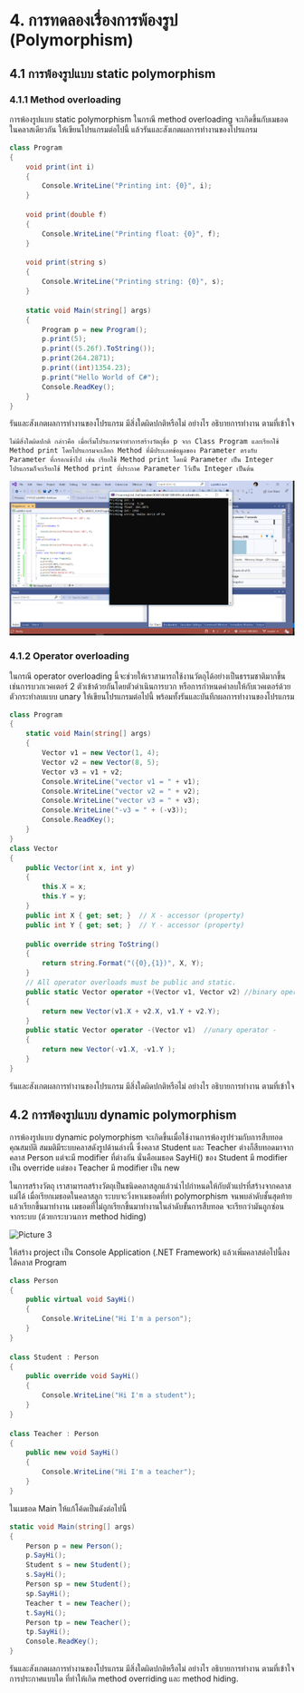 # 4. การทดลองเรื่องการพ้องรูป (Polymorphism)
## 4.1 การพ้องรูปแบบ static polymorphism

### 4.1.1 Method overloading 

การพ้องรูปแบบ static polymorphism ในกรณี method overloading จะเกิดขึ้นกับเมธอดในคลาสเดียวกัน ให้เขียนโปรแกรมต่อไปนี้ แล้วรันและสังเกตผลการทำงานของโปรแกรม 

```C#
class Program
{
    void print(int i)
    {
        Console.WriteLine("Printing int: {0}", i);
    }
    
    void print(double f)
    {
        Console.WriteLine("Printing float: {0}", f);
    }

    void print(string s)
    {
        Console.WriteLine("Printing string: {0}", s);
    }
    
    static void Main(string[] args)
    {
        Program p = new Program();
        p.print(5);
        p.print((5.26f).ToString());
        p.print(264.2871);
        p.print((int)1354.23);
        p.print("Hello World of C#");
        Console.ReadKey();
    }
}
```

รันและสังเกตผลการทำงานของโปรแกรม มีสิ่งใดผิดปกติหรือไม่ อย่างไร
อธิบายการทำงาน ตามที่เข้าใจ
```
ไม่มีสิ่งใดผิดปกติ กล่าวคือ เมื่อเริ่มโปรแกรมจำทำการสร้างวัตถุชื่อ p จาก Class Program และเรียกใช้ Method print โดยโปรแกรมจะเลือก Method ที่มีประเภทข้อมูลของ Parameter ตรงกับ Parameter ที่กรอกเข้าไป เช่น เรียกใช้ Method print โดยมี Parameter เป็น Integer โปรแกรมก็จะเรียกใช้ Method print ที่ประกาศ Parameter ไว้เป็น Integer เป็นต้น
```
![act4-1.PNG](images/act4-1.PNG)

### 4.1.2 Operator overloading 

ในกรณี operator overloading นี้จะช่วยให้เราสามารถใช้งานวัตถุได้อย่างเป็นธรรมชาติมากขึ้น เช่นการบวกเวคเตอร์ 2 ตัวเข้าด้วยกันโดยตัวดำเนินการบวก หรือการกำหนดค่าลบให้กับเวคเตอร์ด้วยตัวกระทำลบแบบ unary ให้เขียนโปรแกรมต่อไปนี้ พร้อมทั้งรันและบันทึกผลการทำงานของโปรแกรม 

```C#
class Program
{
    static void Main(string[] args)
    {
        Vector v1 = new Vector(1, 4);
        Vector v2 = new Vector(8, 5);
        Vector v3 = v1 + v2;
        Console.WriteLine("vector v1 = " + v1);
        Console.WriteLine("vector v2 = " + v2);
        Console.WriteLine("vector v3 = " + v3);
        Console.WriteLine("-v3 = " + (-v3));
        Console.ReadKey();
    }
}
class Vector
{
    public Vector(int x, int y)
    {
        this.X = x;
        this.Y = y;
    }
    public int X { get; set; }  // X - accessor (property)
    public int Y { get; set; }  // Y - accessor (property)

    public override string ToString()
    {
        return string.Format("({0},{1})", X, Y);
    }
    // All operator overloads must be public and static.
    public static Vector operator +(Vector v1, Vector v2) //binary operator +
    {
        return new Vector(v1.X + v2.X, v1.Y + v2.Y);
    }
    public static Vector operator -(Vector v1)  //unary operator -
    {
        return new Vector(-v1.X, -v1.Y );
    }
}
```
รันและสังเกตผลการทำงานของโปรแกรม มีสิ่งใดผิดปกติหรือไม่ อย่างไร
อธิบายการทำงาน ตามที่เข้าใจ

## 4.2 การพ้องรูปแบบ dynamic polymorphism
การพ้องรูปแบบ dynamic polymorphism จะเกิดขึ้นเมื่อใช้งานการพ้องรูปร่วมกับการสืบทอดคุณสมบัติ สมมติมีระบบคลาสดังรูปด้านล่างนี้ ซึ่งคลาส Student และ Teacher ต่างก็สืบทอดมาจากคลาส Person แต่จะมี modifier ที่ต่างกัน นั่นคือเมธอด SayHi() ของ Student มี modifier เป็น override แต่ของ Teacher มี modifier เป็น new

ในการสร้างวัตถุ เราสามารถสร้างวัตถุเป็นชนิดคลาสลูกแล้วนำไปกำหนดให้กับตัวแปรที่สร้างจากคลาสแม่ได้ เมื่อเรียกเมธอดในคลาสลูก ระบบจะวิ่งหาเมธอดที่ทำ polymorphism จนพบลำดับชั้นสุดท้ายแล้วเรียกขึ้นมาทำงาน 
เมธอดที่ไม่ถูกเรียกขึ้นมาทำงานในลำดับขั้นการสืบทอด จะเรียกว่ามันถูกซ่อนจากระบบ (ด้วยกระบวนการ method hiding) 

![Picture 3](../../Labs/images/Picture3.png)

ให้สร้าง project เป็น Console Application (.NET Framework) แล้วเพิ่มคลาสต่อไปนี้ลงใต้คลาส Program

```C#
class Person
{
    public virtual void SayHi()
    {
        Console.WriteLine("Hi I'm a person");
    }
}

class Student : Person
{
    public override void SayHi()
    {
        Console.WriteLine("Hi I'm a student");
    }
}

class Teacher : Person
{
    public new void SayHi()
    {
        Console.WriteLine("Hi I'm a teacher");
    }
}
```
ในเมธอด Main ให้แก้โค้ดเป็นดังต่อไปนี้

```C#
static void Main(string[] args)
{
    Person p = new Person();
    p.SayHi();
    Student s = new Student();
    s.SayHi();
    Person sp = new Student();
    sp.SayHi();
    Teacher t = new Teacher();
    t.SayHi();
    Person tp = new Teacher();
    tp.SayHi();
    Console.ReadKey();
}
```

รันและสังเกตผลการทำงานของโปรแกรม มีสิ่งใดผิดปกติหรือไม่ อย่างไร
อธิบายการทำงาน ตามที่เข้าใจ
การประกาศแบบใด ที่ทำให้เกิด method overriding และ method hiding.
